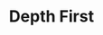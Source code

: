 ---
title: "Depth First"

categories: ['']

tags: ['Depth', 'First']

arwords: 'العمق أولا'

arexps: []

enwords: ['Depth First']

enexps: []

arlexicons: 'ع'

enlexicons: 'D'

authors: ['Ruqayya Roshdy']

translators: ['X']

citations: 'تطبيقات أساسية في المعالجة الآلية للغة العربية'

sources: 'مركز الملك عبدالله بن عبدالعزيز الدولي لخدمة اللغة العربية'

slug: ""
---